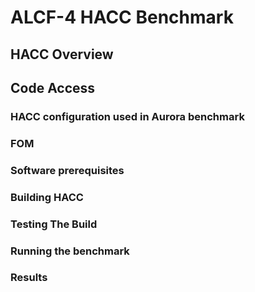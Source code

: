 # ALCF-4 HACC Benchmark

## HACC Overview

## Code Access

### HACC configuration used in Aurora benchmark

### FOM

### Software prerequisites

### Building HACC

### Testing The Build

### Running the benchmark

### Results
